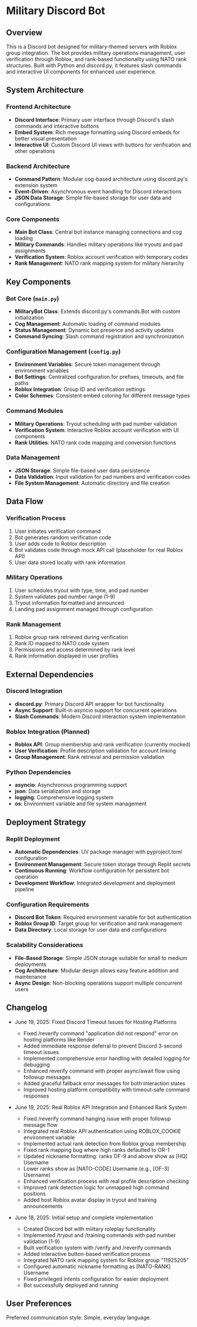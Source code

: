 # Military Discord Bot

## Overview

This is a Discord bot designed for military-themed servers with Roblox group integration. The bot provides military operations management, user verification through Roblox, and rank-based functionality using NATO rank structures. Built with Python and discord.py, it features slash commands and interactive UI components for enhanced user experience.

## System Architecture

### Frontend Architecture
- **Discord Interface**: Primary user interface through Discord's slash commands and interactive buttons
- **Embed System**: Rich message formatting using Discord embeds for better visual presentation
- **Interactive UI**: Custom Discord UI views with buttons for verification and other operations

### Backend Architecture
- **Command Pattern**: Modular cog-based architecture using discord.py's extension system
- **Event-Driven**: Asynchronous event handling for Discord interactions
- **JSON Data Storage**: Simple file-based storage for user data and configurations

### Core Components
- **Main Bot Class**: Central bot instance managing connections and cog loading
- **Military Commands**: Handles military operations like tryouts and pad assignments
- **Verification System**: Roblox account verification with temporary codes
- **Rank Management**: NATO rank mapping system for military hierarchy

## Key Components

### Bot Core (`main.py`)
- **MilitaryBot Class**: Extends discord.py's commands.Bot with custom initialization
- **Cog Management**: Automatic loading of command modules
- **Status Management**: Dynamic bot presence and activity updates
- **Command Syncing**: Slash command registration and synchronization

### Configuration Management (`config.py`)
- **Environment Variables**: Secure token management through environment variables
- **Bot Settings**: Centralized configuration for prefixes, timeouts, and file paths
- **Roblox Integration**: Group ID and verification settings
- **Color Schemes**: Consistent embed coloring for different message types

### Command Modules
- **Military Operations**: Tryout scheduling with pad number validation
- **Verification System**: Interactive Roblox account verification with UI components
- **Rank Utilities**: NATO rank code mapping and conversion functions

### Data Management
- **JSON Storage**: Simple file-based user data persistence
- **Data Validation**: Input validation for pad numbers and verification codes
- **File System Management**: Automatic directory and file creation

## Data Flow

### Verification Process
1. User initiates verification command
2. Bot generates random verification code
3. User adds code to Roblox description
4. Bot validates code through mock API call (placeholder for real Roblox API)
5. User data stored locally with rank information

### Military Operations
1. User schedules tryout with type, time, and pad number
2. System validates pad number range (1-9)
3. Tryout information formatted and announced
4. Landing pad assignment managed through configuration

### Rank Management
1. Roblox group rank retrieved during verification
2. Rank ID mapped to NATO code system
3. Permissions and access determined by rank level
4. Rank information displayed in user profiles

## External Dependencies

### Discord Integration
- **discord.py**: Primary Discord API wrapper for bot functionality
- **Async Support**: Built-in asyncio support for concurrent operations
- **Slash Commands**: Modern Discord interaction system implementation

### Roblox Integration (Planned)
- **Roblox API**: Group membership and rank verification (currently mocked)
- **User Verification**: Profile description validation for account linking
- **Group Management**: Rank retrieval and permission validation

### Python Dependencies
- **asyncio**: Asynchronous programming support
- **json**: Data serialization and storage
- **logging**: Comprehensive logging system
- **os**: Environment variable and file system management

## Deployment Strategy

### Replit Deployment
- **Automatic Dependencies**: UV package manager with pyproject.toml configuration
- **Environment Management**: Secure token storage through Replit secrets
- **Continuous Running**: Workflow configuration for persistent bot operation
- **Development Workflow**: Integrated development and deployment pipeline

### Configuration Requirements
- **Discord Bot Token**: Required environment variable for bot authentication
- **Roblox Group ID**: Target group for verification and rank management
- **Data Directory**: Local storage for user data and configurations

### Scalability Considerations
- **File-Based Storage**: Simple JSON storage suitable for small to medium deployments
- **Cog Architecture**: Modular design allows easy feature addition and maintenance
- **Async Design**: Non-blocking operations support multiple concurrent users

## Changelog

- June 19, 2025: Fixed Discord Timeout Issues for Hosting Platforms
  - Fixed /reverify command "application did not respond" error on hosting platforms like Render
  - Added immediate response deferral to prevent Discord 3-second timeout issues
  - Implemented comprehensive error handling with detailed logging for debugging
  - Enhanced reverify command with proper async/await flow using followup messages
  - Added graceful fallback error messages for both interaction states
  - Improved hosting platform compatibility with timeout-safe command responses

- June 19, 2025: Real Roblox API Integration and Enhanced Rank System
  - Fixed /reverify command hanging issue with proper followup message flow
  - Integrated real Roblox API authentication using ROBLOX_COOKIE environment variable
  - Implemented actual rank detection from Roblox group membership
  - Fixed rank mapping bug where high ranks defaulted to OR-1
  - Updated nickname formatting: ranks OF-9 and above show as [HQ] Username
  - Lower ranks show as [NATO-CODE] Username (e.g., [OF-3] Username)
  - Enhanced verification process with real profile description checking
  - Improved rank detection logic for unmapped high command positions
  - Added host Roblox avatar display in tryout and training announcements

- June 18, 2025: Initial setup and complete implementation
  - Created Discord bot with military roleplay functionality
  - Implemented /tryout and /training commands with pad number validation (1-9)
  - Built verification system with /verify and /reverify commands
  - Added interactive button-based verification process
  - Integrated NATO rank mapping system for Roblox group "11925205"
  - Configured automatic nickname formatting as [NATO-RANK] Username
  - Fixed privileged intents configuration for easier deployment
  - Bot successfully deployed and running

## User Preferences

Preferred communication style: Simple, everyday language.
